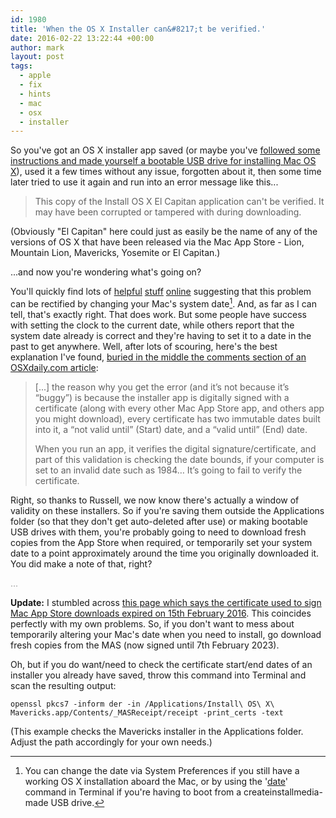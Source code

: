 ```yaml
---
id: 1980
title: 'When the OS X Installer can&#8217;t be verified.'
date: 2016-02-22 13:22:44 +00:00
author: mark
layout: post
tags:
  - apple
  - fix
  - hints
  - mac
  - osx
  - installer
---
```

So you've got an OS X installer app saved (or maybe you've [followed some instructions and made yourself a bootable USB drive for installing Mac OS X](http://www.sallonoroff.co.uk/blog/2015/11/make-a-bootable-usb-drive-with-createinstallmedia/)), used it a few times without any issue, forgotten about it, then some time later tried to use it again and run into an error message like this...

> This copy of the Install OS X El Capitan application can't be verified. It may have been corrupted or tampered with during downloading.

(Obviously "El Capitan" here could just as easily be the name of any of the versions of OS X that have been released via the Mac App Store - Lion, Mountain Lion, Mavericks, Yosemite or El Capitan.)

...and now you're wondering what's going on?

You'll quickly find lots of [helpful](http://blog.mconserv.net/2013/10/install-os-x-mavericks-application-cant.html) [stuff](https://thefastforwarding.wordpress.com/2015/10/09/how-to-fix-this-copy-of-the-install-os-x-el-capitan-application-cant-be-verified/) [online](http://www.needhelp4mac.com/2014/10/this-copy-of-the-install-os-x-yosemite-application-cant-be-verified-it-may-have-been-corrupted-or-tampered-with-during-downloading/) suggesting that this problem can be rectified by changing your Mac's system date[^fn-1date]. And, as far as I can tell, that's exactly right. That does work. But some people have success with setting the clock to the current date, while others report that the system date already is correct and they're having to set it to a date in the past to get anywhere. Well, after lots of scouring, here's the best explanation I've found, [buried in the middle the comments section of an OSXdaily.com article](http://osxdaily.com/2015/01/19/fix-os-x-install-errors-cant-be-verified-error-occurred-preparing-mac/#comment-1615940):

> [...] the reason why you get the error (and it’s not because it’s “buggy”) is because the installer app is digitally signed with a certificate (along with every other Mac App Store app, and others app you might download), every certificate has two immutable dates built into it, a “not valid until” (Start) date, and a “valid until” (End) date.
> 
> When you run an app, it verifies the digital signature/certificate, and part of this validation is checking the date bounds, if your computer is set to an invalid date such as 1984… It’s going to fail to verify the certificate.

Right, so thanks to Russell, we now know there's actually a window of validity on these installers. So if you're saving them outside the Applications folder (so that they don't get auto-deleted after use) or making bootable USB drives with them, you're probably going to need to download fresh copies from the App Store when required, or temporarily set your system date to a point approximately around the time you originally downloaded it. You did make a note of that, right?

<span style="color: #999999;">...</span>

**Update:** I stumbled across [this page which says the certificate used to sign Mac App Store downloads expired on 15th February 2016](https://derflounder.wordpress.com/2016/02/15/certificate-expiration-and-downloaded-mac-app-store-installers/). This coincides perfectly with my own problems. So, if you don't want to mess about temporarily altering your Mac's date when you need to install, go download fresh copies from the MAS (now signed until 7th February 2023).

Oh, but if you do want/need to check the certificate start/end dates of an installer you already have saved, throw this command into Terminal and scan the resulting output:

`openssl pkcs7 -inform der -in /Applications/Install\ OS\ X\ Mavericks.app/Contents/_MASReceipt/receipt -print_certs -text`

(This example checks the Mavericks installer in the Applications folder. Adjust the path accordingly for your own needs.)

[^fn-1date]: You can change the date via System Preferences if you still have a working OS X installation aboard the Mac, or by using the '[date](https://developer.apple.com/library/mac/documentation/Darwin/Reference/ManPages/man1/date.1.html)' command in Terminal if you're having to boot from a createinstallmedia-made USB drive.
